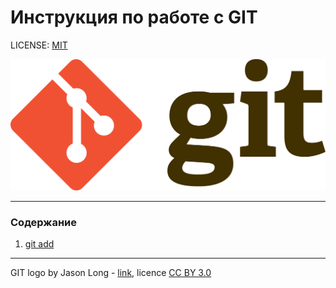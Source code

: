 # Инструкция по работе с GIT


LICENSE: [MIT](./license.md)

![git-logo](./assets/Git_logo_2560px.png)

---

### Содержание
1. [git add](./add.me)

---

GIT logo by Jason Long - [link](https://git-scm.com/downloads/logos),
licence [CC BY 3.0](https://creativecommons.org/licenses/by/3.0/)